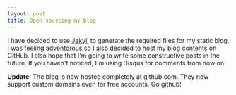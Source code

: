 ```yaml
---
layout: post
title: Open sourcing my blog
---
```


  [0]: https://github.com/mojombo/jekyll
  [1]: https://github.com/amir-hadzic/amir-hadzic.github.com

I have decided to use [Jekyll][0] to generate the required files for my static blog. I was feeling adventorous so I also decided to host my [blog contents][1] on GitHub. I also hope that I'm going to write some constructive posts in the future. If you haven't noticed, I'm using Disqus for comments from now on.

**Update**: The blog is now hosted completely at github.com. They now support custom domains even for free accounts. Go github!
